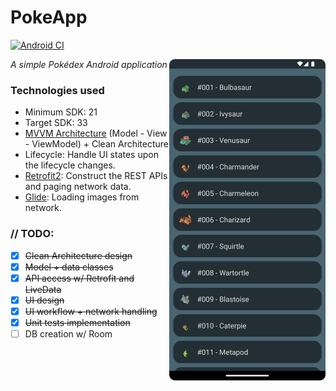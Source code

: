# PokeApp
[![Android CI](https://github.com/JoseCTe/PokeApp/actions/workflows/android.yml/badge.svg?branch=main)](https://github.com/JoseCTe/PokeApp/actions/workflows/android.yml)

<img align="right" src="https://github.com/JoseCTe/PokeApp/raw/main/.github/main_screen.png" width="250">

_A simple Pokédex Android application_

### Technologies used
- Minimum SDK: 21
- Target SDK: 33
- [MVVM Architecture](https://en.wikipedia.org/wiki/Model%E2%80%93view%E2%80%93viewmodel) (Model - View - ViewModel) + Clean Architecture
- Lifecycle: Handle UI states upon the lifecycle changes.
- [Retrofit2](https://github.com/square/retrofit): Construct the REST APIs and paging network data.
- [Glide](https://github.com/bumptech/glide): Loading images from network.

### // TODO:
- [x] ~~Clean Architecture design~~
- [x] ~~Model + data classes~~
- [x] ~~API access w/ Retrofit and LiveData~~
- [x] ~~UI design~~
- [x] ~~UI workflow + network handling~~
- [x] ~~Unit tests implementation~~
- [ ] DB creation w/ Room
